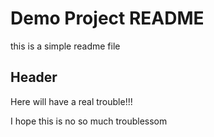 # Demo Project README

this is a simple readme file

## Header

Here will have a real trouble!!!

I hope this is no so much troublessom